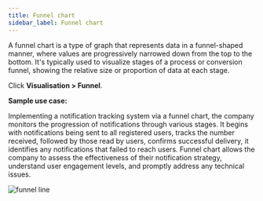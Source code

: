 ```yaml
---
title: Funnel chart 
sidebar_label: Funnel chart
---
```




A funnel chart is a type of graph that represents data in a funnel-shaped manner, where values are progressively narrowed down from the top to the bottom. It's typically used to visualize stages of a process or conversion funnel, showing the relative size or proportion of data at each stage.

Click **Visualisation > Funnel**.

**Sample use case:**

Implementing a notification tracking system via a funnel chart, the company monitors the progression of notifications through various stages. It begins with notifications being sent to all registered users, tracks the number received, followed by those read by users, confirms successful delivery, it identifies any notifications that failed to reach users. Funnel chart allows the company to assess the effectiveness of their notification strategy, understand user engagement levels, and promptly address any technical issues.

![funnel line](https://imgur.com/guarS0F.gif)


